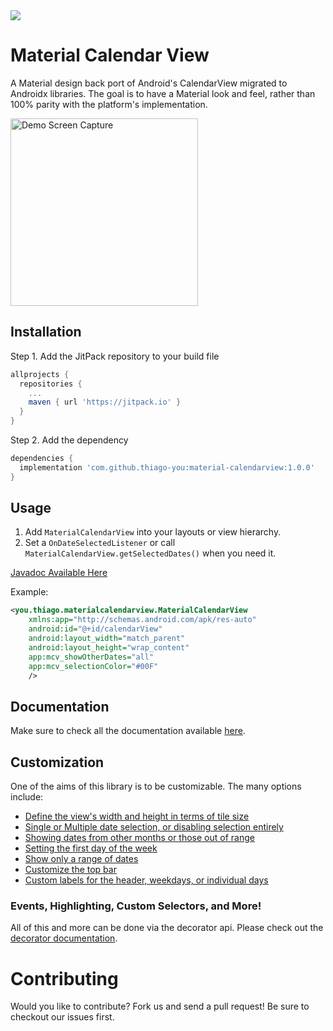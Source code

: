 <img src="/images/hero.png"/>

# Material Calendar View
A Material design back port of Android's CalendarView migrated to Androidx libraries. The goal is to have a Material look
and feel, rather than 100% parity with the platform's implementation.

<img src="/images/screencast.gif" alt="Demo Screen Capture" width="300px" />

## Installation

Step 1. Add the JitPack repository to your build file

```groovy
allprojects {
  repositories {
    ...
    maven { url 'https://jitpack.io' }
  }
}
```

Step 2. Add the dependency

```groovy
dependencies {
  implementation 'com.github.thiago-you:material-calendarview:1.0.0'
}
```

## Usage

1. Add `MaterialCalendarView` into your layouts or view hierarchy.
2. Set a `OnDateSelectedListener` or call `MaterialCalendarView.getSelectedDates()` when you need it.

[Javadoc Available Here](http://prolificinteractive.github.io/material-calendarview/)

Example:

```xml
<you.thiago.materialcalendarview.MaterialCalendarView
    xmlns:app="http://schemas.android.com/apk/res-auto"
    android:id="@+id/calendarView"
    android:layout_width="match_parent"
    android:layout_height="wrap_content"
    app:mcv_showOtherDates="all"
    app:mcv_selectionColor="#00F"
    />
```


## Documentation

Make sure to check all the documentation available [here](https://github.com/thiago-you/material-calendarview/wiki).

## Customization

One of the aims of this library is to be customizable. The many options include:

* [Define the view's width and height in terms of tile size](https://github.com/thiago-you/material-calendarview/wiki/Customization#tile-size)
* [Single or Multiple date selection, or disabling selection entirely](https://github.com/thiago-you/material-calendarview/wiki/Customization#date-selection)
* [Showing dates from other months or those out of range](https://github.com/thiago-you/material-calendarview/wiki/Customization#showing-other-dates)
* [Setting the first day of the week](https://github.com/thiago-you/material-calendarview/wiki/Customization-Builder#first-day-of-the-week)
* [Show only a range of dates](https://github.com/thiago-you/material-calendarview/wiki/Customization-Builder#date-ranges)
* [Customize the top bar](https://github.com/thiago-you/material-calendarview/wiki/Customization#topbar-options)
* [Custom labels for the header, weekdays, or individual days](https://github.com/thiago-you/material-calendarview/wiki/Customization#custom-labels)


### Events, Highlighting, Custom Selectors, and More!

All of this and more can be done via the decorator api. Please check out the [decorator documentation](https://github.com/thiago-you/material-calendarview/wiki/Decorators).

# Contributing

Would you like to contribute? Fork us and send a pull request! Be sure to checkout our issues first.

